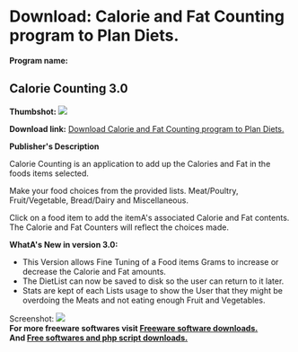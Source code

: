 # Download: Calorie and Fat Counting program to Plan Diets.

**Program name:**

## Calorie Counting 3.0

  
**Thumbshot:** ![](http://www.freewarefiles.com/screenshot/caloriecounting3_md.jpg)   
  
**Download link:** [Download Calorie and Fat Counting program to Plan Diets.](http://freesoftwares.boysofts.com/Calorie-Counting_program_94866.html)  
  


**Publisher's Description**  
  


Calorie Counting is an application to add up the Calories and Fat in the foods items selected. 

Make your food choices from the provided lists. Meat/Poultry, Fruit/Vegetable, Bread/Dairy and Miscellaneous.

Click on a food item to add the itemA's associated Calorie and Fat contents. The Calorie and Fat Counters will reflect the choices made. 

**WhatA's New in version 3.0:**

  * This Version allows Fine Tuning of a Food items Grams to increase or decrease the Calorie and Fat amounts. 
  * The DietList can now be saved to disk so the user can return to it later. 
  * Stats are kept of each Lists usage to show the User that they might be overdoing the Meats and not eating enough Fruit and Vegetables. 

  
  
Screenshot: ![](http://www.freewarefiles.com/screenshot/caloriecounting3.jpg)   
**For more freeware softwares visit [Freeware software downloads.](http://freesoftwares.boysofts.com/)**   
**And [Free softwares and php script downloads.](http://www.boysofts.com/)**
